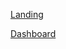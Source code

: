 [Landing](https://github.com/seanturner06/WebDev/blob/main/Homework1/Part1/landing.html)

[Dashboard](https://github.com/seanturner06/WebDev/blob/main/Homework1/Part1/dashboard.html)
